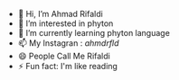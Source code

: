 - 👋 Hi, I’m Ahmad Rifaldi
- 👀 I’m interested in phyton
- 🌱 I’m currently learning phyton language
- 📫 My Instagran : _ahmdrfld_
- 😄 People Call Me Rifaldi
- ⚡ Fun fact: I'm like reading

<!---
rifall88/rifall88 is a ✨ special ✨ repository because its `README.md` (this file) appears on your GitHub profile.
You can click the Preview link to take a look at your changes.
--->
